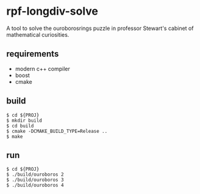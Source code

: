 # rpf-longdiv-solve

A tool to solve the ouroborosrings puzzle in professor Stewart's cabinet of mathematical curiosities.

## requirements

- modern c++ compiler
- boost
- cmake

## build

```
$ cd ${PROJ}
$ mkdir build
$ cd build
$ cmake -DCMAKE_BUILD_TYPE=Release ..
$ make
```

## run

```
$ cd ${PROJ}
$ ./build/ouroboros 2
$ ./build/ouroboros 3
$ ./build/ouroboros 4
```
